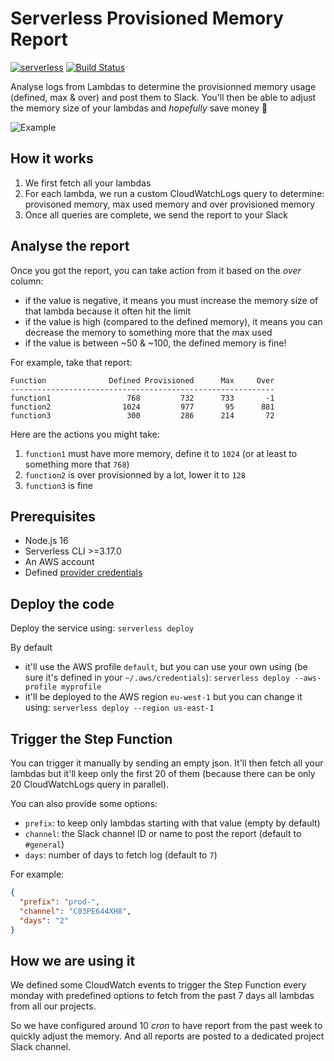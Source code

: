 # Serverless Provisioned Memory Report

[![serverless](http://public.serverless.com/badges/v3.svg)](https://serverless.com/)
[![Build Status](https://github.com/20minutes/serverless-provisioned-memory-report/actions/workflows/tests.yml/badge.svg)](https://github.com/20minutes/serverless-provisioned-memory-report/actions/workflows/tests.yml)

Analyse logs from Lambdas to determine the provisionned memory usage (defined, max & over) and post them to Slack. You'll then be able to adjust the memory size of your lambdas and _hopefully_ save money 💸

![Example](https://user-images.githubusercontent.com/62333/181353176-6325fb25-8675-4012-b049-771e287a5bde.png)

## How it works

1. We first fetch all your lambdas
2. For each lambda, we run a custom CloudWatchLogs query to determine: provisoned memory, max used memory and over provisioned memory
3. Once all queries are complete, we send the report to your Slack

## Analyse the report

Once you got the report, you can take action from it based on the _over_ column:
- if the value is negative, it means you must increase the memory size of that lambda because it often hit the limit
- if the value is high (compared to the defined memory), it means you can decrease the memory to something more that the max used
- if the value is between ~50 & ~100, the defined memory is fine!

For example, take that report:

```
Function              Defined Provisioned      Max     Over
-----------------------------------------------------------
function1                 768         732      733       -1
function2                1024         977       95      881
function3                 300         286      214       72
```

Here are the actions you might take:

1. `function1` must have more memory, define it to `1024` (or at least to something more that `768`)
2. `function2` is over provisionned by a lot, lower it to `128`
3. `function3` is fine

## Prerequisites

- Node.js 16
- Serverless CLI >=3.17.0
- An AWS account
- Defined [provider credentials](https://serverless.com/framework/docs/providers/aws/guide/credentials/)

## Deploy the code

Deploy the service using: `serverless deploy`

By default

- it'll use the AWS profile `default`, but you can use your own using (be sure it's defined in your `~/.aws/credentials`): `serverless deploy --aws-profile myprofile`
- it'll be deployed to the AWS region `eu-west-1` but you can change it using: `serverless deploy --region us-east-1`

## Trigger the Step Function

You can trigger it manually by sending an empty json. It'll then fetch all your lambdas but it'll keep only the first 20 of them (because there can be only 20 CloudWatchLogs query in parallel).

You can also provide some options:

- `prefix`: to keep only lambdas starting with that value (empty by default)
- `channel`: the Slack channel ID or name to post the report (default to `#general`)
- `days`: number of days to fetch log (default to `7`)

For example:

```json
{
  "prefix": "prod-",
  "channel": "C03PE644XH8",
  "days": "2"
}
```

## How we are using it

We defined some CloudWatch events to trigger the Step Function every monday with predefined options to fetch from the past 7 days all lambdas from all our projects.

So we have configured around 10 _cron_ to have report from the past week to quickly adjust the memory. And all reports are posted to a dedicated project Slack channel.

